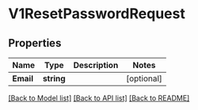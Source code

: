 # V1ResetPasswordRequest

## Properties

Name | Type | Description | Notes
------------ | ------------- | ------------- | -------------
**Email** | **string** |  | [optional] 

[[Back to Model list]](../README.md#documentation-for-models) [[Back to API list]](../README.md#documentation-for-api-endpoints) [[Back to README]](../README.md)


